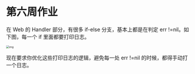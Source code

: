 # 第六周作业 

在 Web 的 Handler 部分，有很多 if-else 分支，基本上都是在判定 err !=nil。如下图，每一个 if 里面都要打印日志。

<img src="https://static001.infoq.cn/resource/image/8d/28/8d04b1dea1f6a5d9df2aaaf6905e2c28.png" alt="img" style="zoom:50%;" />

现在要求你优化这些打印日志的逻辑，避免每一处 err !=nil 的时候，都得手动打一个日志。



